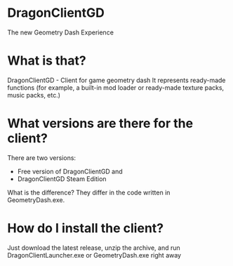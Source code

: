# DragonClientGD
The new Geometry Dash Experience

# What is that?
DragonClientGD - Client for game geometry dash
It represents ready-made functions (for example, a built-in mod loader or ready-made texture packs, music packs, etc.)

# What versions are there for the client?
There are two versions:
 - Free version of DragonClientGD
and
 - DragonClientGD Steam Edition

What is the difference?
They differ in the code written in GeometryDash.exe.

# How do I install the client?
Just download the latest release, unzip the archive, and run DragonClientLauncher.exe or GeometryDash.exe right away
